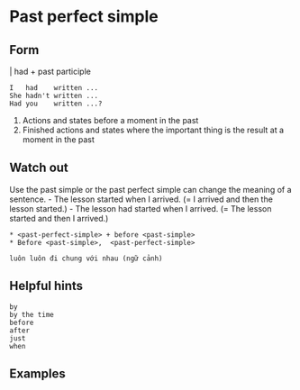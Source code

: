 # Past perfect simple

## Form

| had + past participle

```text
I   had    written ...
She hadn't written ...
Had you    written ...?
```

1. Actions and states before a moment in the past
2. Finished actions and states where the important thing is the result at a moment in the past

## Watch out

Use the past simple or the past perfect simple can change the meaning of a sentence.
    - The lesson started when I arrived. (= I arrived and then the lesson started.)
    - The lesson had started when I arrived. (= The lesson started and then I arrived.)

```text
* <past-perfect-simple> + before <past-simple>
* Before <past-simple>,  <past-perfect-simple> 

luôn luôn đi chung với nhau (ngữ cảnh)
```

## Helpful hints

```text
by
by the time
before
after
just
when
```

## Examples
